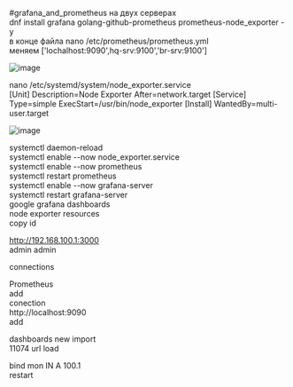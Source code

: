 #grafana_and_prometheus
на двух серверах <br/>
dnf install grafana golang-github-prometheus prometheus-node_exporter -y <br/>
в конце файла nano /etc/prometheus/prometheus.yml  <br/>
меняем ['lochalhost:9090',hq-srv:9100','br-srv:9100']  <br/>

![image](https://github.com/user-attachments/assets/a829cb53-c0cb-4e0c-9d86-04fc34a2285e)

nano /etc/systemd/system/node_exporter.service <br/>
[Unit]
Description=Node Exporter
After=network.target
[Service]
Type=simple
ExecStart=/usr/bin/node_exporter
[Install]
WantedBy=multi-user.target

![image](https://github.com/user-attachments/assets/4d886978-0a5e-423e-a686-f44c55f89818)


systemctl daemon-reload <br/>
systemctl enable --now node_exporter.service <br/>
systemctl enable --now prometheus <br/>
systemctl restart prometheus <br/>
systemctl enable --now grafana-server <br/>
systemctl restart grafana-server <br/>
google grafana dashboards <br/>
node exporter resources <br/>
copy id <br/>

http://192.168.100.1:3000 <br/>
admin admin <br/>

connections <br/>

Prometheus <br/>
add <br/>
conection <br/>
http://localhost:9090 <br/>
add <br/>

dashboards new import <br/>
11074 url load <br/>


bind mon IN A 100.1 <br/>
restart <br/>
